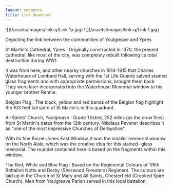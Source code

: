 ```yaml
---
layout: sequence
title: Link Quadrant
---
```


![](/assets/images/link-q/Link 1a.jpg)
![](/assets/images/link-q/Link 1.jpg)

Depicting the link between the communities of Youlgreave and Ypres

St Martin's Cathedral, Ypres
: Originally constructed in 1370, the present cathedral, like most of the city, was completely rebuilt following its total destruction during WW1.
  
  It was from here, and other nearby churches in 1914-1915 that Charles Waterhouse of Lombard Hall, serving with the 1st Life Guards salved stained glass fragments and with appropriate permissions, brought them back. They were later incorporated into the Waterhouse Memorial window to his younger brother Rennie.

Belgian Flag
: The black, yellow and red bands of the Belgian flag highlight the 103 feet tall spire of St Martin's in this quadrant.

All Saints' Church, Youlgreave
: Grade 1 listed, 252 miles (as the crow flies) from St Martin's dates from the 12th century. Nikolaus Pevsner describes it as "one of the most impressive Churches of Derbyshire".

  With its fine Burne-Jones East Window, it was the smaller memorial window on the North Aisle, which was the creative idea for this stained- glass memorial. The roundel contained here is based on the fragments within this window.

The Red, White and Blue Flag
: Based on the Regimental Colours of 1/6th Battalion Notts and Derby (Sherwood Foresters) Regiment. The colours are laid up in the Church of St Mary and All Saints, Chesterfield (Crooked Spire Church). Men from Youlgreave Parish served in this local battalion.

